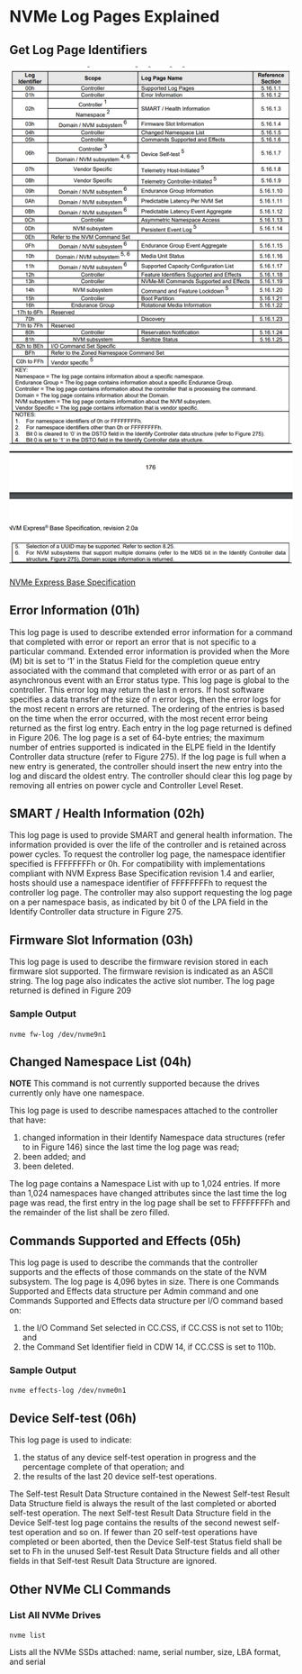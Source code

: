 # NVMe Log Pages Explained

## Get Log Page Identifiers

![](images/2022-04-29-13-07-20.png)

[NVMe Express Base Specification](images/NVMe-NVM-Express-2.0a-2021.07.26-Ratified.pdf)

## Error Information (01h)

This log page is used to describe extended error information for a command that completed with error or report an error that is not specific to a particular command. Extended error information is provided when the More (M) bit is set to ‘1’ in the Status Field for the completion queue entry associated with the command that completed with error or as part of an asynchronous event with an Error status type. This log page is global to the controller. This error log may return the last n errors. If host software specifies a data transfer of the size of n error logs, then the error logs for the most recent n errors are returned. The ordering of the entries is based on the time when the error occurred, with the most recent error being returned as the first log entry. Each entry in the log page returned is defined in Figure 206. The log page is a set of 64-byte entries; the maximum number of entries supported is indicated in the ELPE field in the Identify Controller data structure (refer to Figure 275). If the log page is full when a new entry is generated, the controller should insert the new entry into the log and discard the oldest entry. The controller should clear this log page by removing all entries on power cycle and Controller Level Reset.

## SMART / Health Information (02h)

This log page is used to provide SMART and general health information. The information provided is over the life of the controller and is retained across power cycles. To request the controller log page, the namespace identifier specified is FFFFFFFFh or 0h. For compatibility with implementations compliant with NVM Express Base Specification revision 1.4 and earlier, hosts should use a namespace identifier of FFFFFFFFh to request the controller log page. The controller may also support requesting the log page on a per namespace basis, as indicated by bit 0 of the LPA field in the Identify Controller data structure in Figure 275.

## Firmware Slot Information (03h)

This log page is used to describe the firmware revision stored in each firmware slot supported. The firmware revision is indicated as an ASCII string. The log page also indicates the active slot number. The log page returned is defined in Figure 209

### Sample Output

`nvme fw-log /dev/nvme9n1`

## Changed Namespace List (04h)

**NOTE** This command is not currently supported because the drives currently only have one namespace.

This log page is used to describe namespaces attached to the controller that have:

1. changed information in their Identify Namespace data structures (refer to in Figure 146) since the
last time the log page was read;
2. been added; and
3. been deleted.

The log page contains a Namespace List with up to 1,024 entries. If more than 1,024 namespaces have changed attributes since the last time the log page was read, the first entry in the log page shall be set to FFFFFFFFh and the remainder of the list shall be zero filled.

## Commands Supported and Effects (05h)

This log page is used to describe the commands that the controller supports and the effects of those commands on the state of the NVM subsystem. The log page is 4,096 bytes in size. There is one Commands Supported and Effects data structure per Admin command and one Commands Supported and Effects data structure per I/O command based on:

1. the I/O Command Set selected in CC.CSS, if CC.CSS is not set to 110b; and
2. the Command Set Identifier field in CDW 14, if CC.CSS is set to 110b.

### Sample Output

`nvme effects-log /dev/nvme0n1`

## Device Self-test (06h)

This log page is used to indicate: 

1. the status of any device self-test operation in progress and the percentage complete of that operation; and 
2. the results of the last 20 device self-test operations. 

The Self-test Result Data Structure contained in the Newest Self-test Result Data Structure field is always the result of the last completed or aborted self-test operation. The next Self-test Result Data Structure field in the Device Self-test log page contains the results of the second newest self-test operation and so on. If fewer than 20 self-test operations have completed or been aborted, then the Device Self-test Status field shall be set to Fh in the unused Self-test Result Data Structure fields and all other fields in that Self-test Result Data Structure are ignored.

## Other NVMe CLI Commands

### List All NVMe Drives

`nvme list`

Lists all the NVMe SSDs attached: name, serial number, size, LBA format, and serial